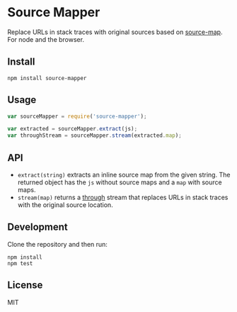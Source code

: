 # Source Mapper

Replace URLs in stack traces with original sources based on [source-map][]. For
node and the browser.

## Install

```
npm install source-mapper
```

## Usage

```js
var sourceMapper = require('source-mapper');

var extracted = sourceMapper.extract(js);
var throughStream = sourceMapper.stream(extracted.map);
```

## API

- `extract(string)` extracts an inline source map from the given string. The
  returned object has the `js` without source maps and a `map` with source
  maps.
- `stream(map)` returns a [through][] stream that replaces URLs in stack traces
  with the original source location.

## Development

Clone the repository and then run:

```
npm install
npm test
```

## License

MIT

[source-map]: https://github.com/mozilla/source-map
[through]: https://github.com/dominictarr/through
